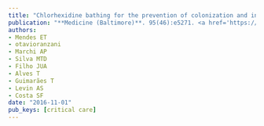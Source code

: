 ```yaml
---
title: "Chlorhexidine bathing for the prevention of colonization and infection with multidrug-resistant microorganisms in a hematopoietic stem cell transplantation unit over a 9-year period: Impact on chlorhexidine susceptibility"
publication: "**Medicine (Baltimore)**. 95(46):e5271. <a href='https://doi.org/10.1097/md.0000000000005271' target='_blank' rel='noopener noreferrer'>10.1097/md.0000000000005271</a>"
authors:
- Mendes ET
- otavioranzani
- Marchi AP
- Silva MTD
- Filho JUA
- Alves T
- Guimarães T
- Levin AS
- Costa SF
date: "2016-11-01"
pub_keys: [critical care]
---
```

